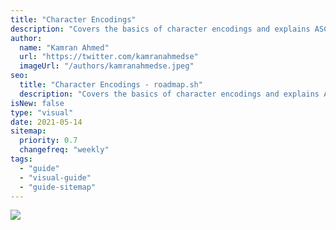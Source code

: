 ```yaml
---
title: "Character Encodings"
description: "Covers the basics of character encodings and explains ASCII vs Unicode"
author:
  name: "Kamran Ahmed"
  url: "https://twitter.com/kamranahmedse"
  imageUrl: "/authors/kamranahmedse.jpeg"
seo:
  title: "Character Encodings - roadmap.sh"
  description: "Covers the basics of character encodings and explains ASCII vs Unicode"
isNew: false
type: "visual"
date: 2021-05-14
sitemap:
  priority: 0.7
  changefreq: "weekly"
tags:
  - "guide"
  - "visual-guide"
  - "guide-sitemap"
---
```


[![](/guides/character-encodings.png)](/guides/character-encodings.png)

